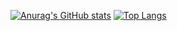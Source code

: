 [![Anurag's GitHub stats](https://github-readme-stats.vercel.app/api?username=chikara-k)](https://github.com/anuraghazra/github-readme-stats)
[![Top Langs](https://github-readme-stats.vercel.app/api/top-langs/?username=chikara-k)](https://github.com/anuraghazra/github-readme-stats)
